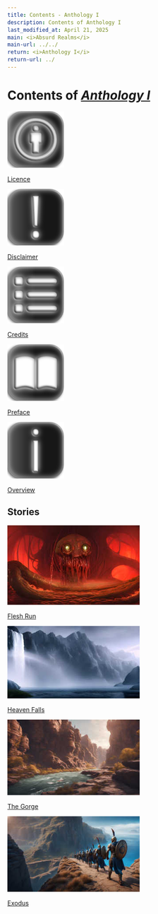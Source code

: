 ```yaml
---
title: Contents - Anthology I
description: Contents of Anthology I
last_modified_at: April 21, 2025
main: <i>Absurd Realms</i>
main-url: ../../
return: <i>Anthology I</i>
return-url: ../
---
```


# Contents of *[Anthology I](../)*

<div markdown=0>
    <a class="feature option" href="../licence/">
        <img src="/assets/images/fa/creative-commons-by-brands.png">
        <div><p>Licence</p></div>
    </a>
</div>

<div markdown=0>
    <a class="feature option" href="../disclaimer/">
        <img src="/assets/images/ui/exclamation.png">
        <div><p>Disclaimer</p></div>
    </a>
</div>

<div markdown=0>
    <a class="feature option" href="../credits/">
        <img src="/assets/images/fa/list.png">
        <div><p>Credits</p></div>
    </a>
</div>

<div markdown=0>
    <a class="feature option" href="../preface/">
        <img src="/assets/images/fa/book-open.png">
        <div><p>Preface</p></div>
    </a>
</div>

<div markdown=0>
    <a class="feature option" href="../overview/">
        <img src="/assets/images/ui/info.png">
        <div><p>Overview</p></div>
    </a>
</div>

## Stories

<div markdown=0>
    <a class="feature option cropped" href="../flesh-run/">
        <img src="/assets/images/ar/anthology-i/flesh-run/flesh_run_placeholder_small.jpg" alt="Flesh Run placeholder artwork">
        <div><p>Flesh Run</p></div>
    </a>
    <a class="feature option cropped" href="../heaven-falls/">
        <img src="/assets/images/ar/anthology-i/heaven-falls/heaven_falls_placeholder_small.jpg" alt="Heaven Falls placeholder artwork">
        <div><p>Heaven Falls</p></div>
    </a>
    <a class="feature option cropped" href="../the-gorge/">
        <img src="/assets/images/ar/anthology-i/the-gorge/the_gorge_placeholder_small.jpg" alt="The Gorge placeholder artwork">
        <div><p>The Gorge</p></div>
    </a>
    <a class="feature option cropped" href="../exodus/">
        <img src="/assets/images/ar/anthology-i/exodus/exodus_placeholder_small.jpg" alt="Exodus placeholder artwork">
        <div><p>Exodus</p></div>
    </a>
</div>